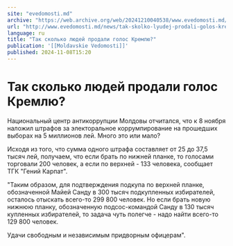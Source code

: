 ```yaml
---
site: "evedomosti.md"
archive: "https://web.archive.org/web/20241210040538/www.evedomosti.md/news/tak-skolko-lyudej-prodali-golos-kremlyu"
url: "http://www.evedomosti.md/news/tak-skolko-lyudej-prodali-golos-kremlyu"
language: ru
title: "Так сколько людей продали голос Кремлю?"
publication: '[[Moldavskie Vedomosti]]'
published: 2024-11-08T15:20
---
```


# Так сколько людей продали голос Кремлю?

Национальный центр антикоррупции Молдовы отчитался, что к 8 ноября наложил штрафов за электоральное коррумпирование на прошедших выборах на 5 миллионов лей. Много это или мало?

Исходя из того, что сумма одного штрафа составляет от 25 до 37,5 тысяч лей, получаем, что если брать по нижней планке, то голосами торговали 200 человек, а если по верхней - 133 человека, сообщает ТГК "Гений Карпат".

"Таким образом, для подтверждения подкупа по верхней планке, обозначенной Майей Санду в 300 тысяч подкупленных избирателей, осталось отыскать всего-то 299 800 человек. Но если брать новую нижнюю планку, обозначенную подсос-командой Санду в 130 тысяч купленных избирателей, то задача чуть полегче - надо найти всего-то 129 800 человек.

Удачи свободным и независимым придворным офицерам".